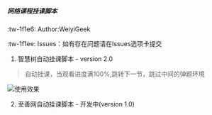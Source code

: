 
##### 网络课程挂课脚本

:tw-1f1e6: Author:WeiyiGeek

:tw-1f1ee: Issues：如有存在问题请在Issues选项卡提交

1. 智慧树自动挂课脚本 - version 2.0
> 自动挂课，当观看进度满100%,跳转下一节，跳过中间的弹题环境


![使用效果](https://gitee.com/uploads/images/2018/0325/113130_e8167997_1391716.png "Hang_Lesson.png")

2. 至善网自动挂课脚本 - 开发中(version 1.0)

